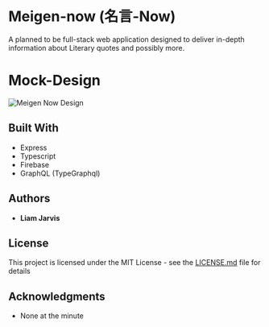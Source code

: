 # Meigen-now (名言-Now)

A planned to be full-stack web application designed to deliver in-depth information about Literary quotes and possibly more.

# Mock-Design
<img src="https://i.imgur.com/fyiYjCG.png" alt="Meigen Now Design" />


## Built With

* Express
* Typescript
* Firebase
* GraphQL (TypeGraphql)

## Authors

* **Liam Jarvis**

## License

This project is licensed under the MIT License - see the [LICENSE.md](LICENSE.md) file for details

## Acknowledgments

* None at the minute
